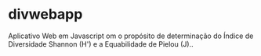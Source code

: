 # divwebapp
Aplicativo Web em Javascript  om o propósito de determinação do Índice de Diversidade Shannon (H') e a Equabilidade de Pielou (J)..

